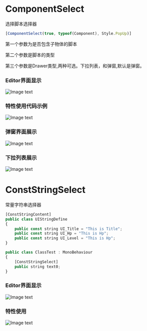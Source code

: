 
# ComponentSelect

选择脚本选择器

``` javascript
[ComponentSelect(true, typeof(Component), Style.PopUp)]
```

第一个参数为是否包含子物体的脚本

第二个参数是脚本的类型

第三个参数是Drawer类型,两种可选。下拉列表，和弹窗,默认是弹窗。

### Editor界面显示

![Image text](https://github.com/corle-bell/ComponentSelect/blob/main/Screenshoot/QQ截图20230827114033.png)
### 特性使用代码示例
![Image text](https://github.com/corle-bell/ComponentSelect/blob/main/Screenshoot/Code.png)
### 弹窗界面展示
![Image text](https://github.com/corle-bell/ComponentSelect/blob/main/Screenshoot/PopUp.png)
### 下拉列表展示
![Image text](https://github.com/corle-bell/ComponentSelect/blob/main/Screenshoot/DropDown.png)



# ConstStringSelect
常量字符串选择器

``` javascript
[ConstStringContent]
public class UIStringDefine
{
    public const string UI_Title = "This is Title";
    public const string UI_Hp = "This is Hp";
    public const string UI_Level = "This is Hp";
}

public class ClassTest : MonoBehaviour
{
    [ConstStringSelect]
    public string text0;
}
```

### Editor界面显示
![Image text](https://github.com/corle-bell/ComponentSelect/blob/main/Screenshoot/ConstStringSelect.png)



### 特性使用
![Image text](https://github.com/corle-bell/ComponentSelect/blob/main/Screenshoot/ConstStringSelect_Code.png)
